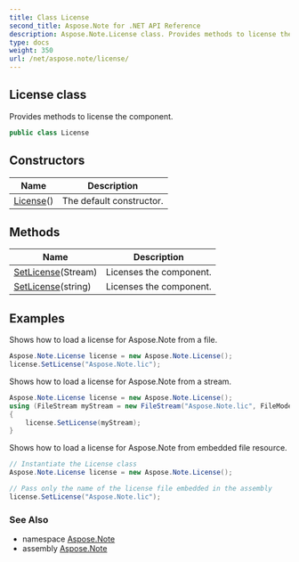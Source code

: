 ```yaml
---
title: Class License
second_title: Aspose.Note for .NET API Reference
description: Aspose.Note.License class. Provides methods to license the component
type: docs
weight: 350
url: /net/aspose.note/license/
---
```

## License class

Provides methods to license the component.

```csharp
public class License
```

## Constructors

| Name | Description |
| --- | --- |
| [License](license/)() | The default constructor. |

## Methods

| Name | Description |
| --- | --- |
| [SetLicense](../../aspose.note/license/setlicense/#setlicense)(Stream) | Licenses the component. |
| [SetLicense](../../aspose.note/license/setlicense/#setlicense_1)(string) | Licenses the component. |

## Examples

Shows how to load a license for Aspose.Note from a file.

```csharp
Aspose.Note.License license = new Aspose.Note.License();
license.SetLicense("Aspose.Note.lic");
```

Shows how to load a license for Aspose.Note from a stream.

```csharp
Aspose.Note.License license = new Aspose.Note.License();
using (FileStream myStream = new FileStream("Aspose.Note.lic", FileMode.Open))
{
    license.SetLicense(myStream);
}
```

Shows how to load a license for Aspose.Note from embedded file resource.

```csharp
// Instantiate the License class
Aspose.Note.License license = new Aspose.Note.License();

// Pass only the name of the license file embedded in the assembly
license.SetLicense("Aspose.Note.lic");
```

### See Also

* namespace [Aspose.Note](../../aspose.note/)
* assembly [Aspose.Note](../../)


